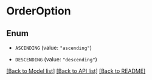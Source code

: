 # OrderOption

## Enum


* `ASCENDING` (value: `"ascending"`)

* `DESCENDING` (value: `"descending"`)


[[Back to Model list]](../README.md#documentation-for-models) [[Back to API list]](../README.md#documentation-for-api-endpoints) [[Back to README]](../README.md)



